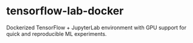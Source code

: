 # tensorflow-lab-docker
Dockerized TensorFlow + JupyterLab environment with GPU support for quick and reproducible ML experiments.
